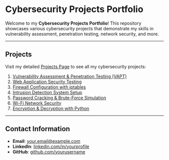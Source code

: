 # Cybersecurity Projects Portfolio

Welcome to my **Cybersecurity Projects Portfolio**! This repository showcases various cybersecurity projects that demonstrate my skills in vulnerability assessment, penetration testing, network security, and more.

---

## Projects

Visit my detailed [Projects Page](https://kaycxsn1.github.io/KayCxSn1/docs/projects.html) to see all my cybersecurity projects:

1. [Vulnerability Assessment & Penetration Testing (VAPT)](https://yourusername.github.io/cybersecurity-portfolio/vapt.html)
2. [Web Application Security Testing](https://yourusername.github.io/cybersecurity-portfolio/web-security.html)
3. [Firewall Configuration with iptables](https://yourusername.github.io/cybersecurity-portfolio/firewall.html)
4. [Intrusion Detection System Setup](https://yourusername.github.io/cybersecurity-portfolio/ids.html)
5. [Password Cracking & Brute-Force Simulation](https://yourusername.github.io/cybersecurity-portfolio/password-cracking.html)
6. [Wi-Fi Network Security](https://github.com/KayCxSn1/NtwrkSecurityLab/tree/main)
7. [Encryption & Decryption with Python](https://yourusername.github.io/cybersecurity-portfolio/encryption.html)

---

## Contact Information

- **Email**: [your.email@example.com](mailto:your.email@example.com)
- **LinkedIn**: [linkedin.com/in/yourprofile](https://linkedin.com/in/yourprofile)
- **GitHub**: [github.com/yourusername](https://github.com/yourusername)




